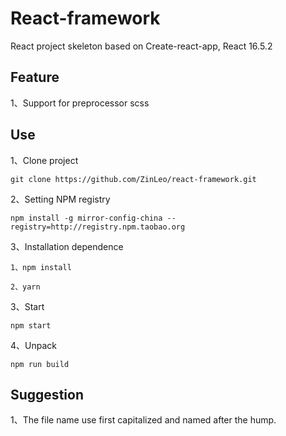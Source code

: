 # React-framework

  React project skeleton based on Create-react-app, React 16.5.2

## Feature

1、Support for preprocessor scss

## Use

1、Clone project
  
    git clone https://github.com/ZinLeo/react-framework.git

2、Setting NPM registry

    npm install -g mirror-config-china --registry=http://registry.npm.taobao.org

3、Installation dependence

    1、npm install

    2、yarn

3、Start

    npm start

4、Unpack

    npm run build

## Suggestion

1、The file name use first capitalized and named after the hump.